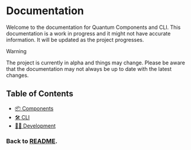 # Documentation

Welcome to the documentation for Quantum Components and CLI. This documentation is a work in progress and it might not have accurate information. It will be updated as the project progresses.

> [!WARNING]  
> The project is currently in alpha and things may change. Please be aware that the documentation may not always be up to date with the latest changes.

## Table of Contents

-   [📦 Components](./components/README.md)
-   [🛠️ CLI](./cli/README.md)
-   [🧑‍💻 Development](./development/README.md)

### Back to [README](../README.md).
